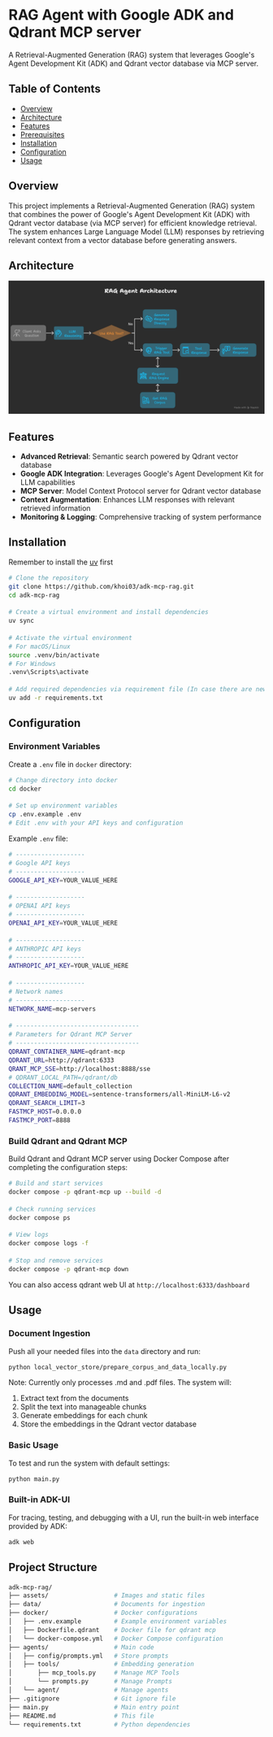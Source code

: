 # RAG Agent with Google ADK and Qdrant MCP server

A Retrieval-Augmented Generation (RAG) system that leverages Google's Agent Development Kit (ADK) and Qdrant vector database via MCP server.

## Table of Contents
- [Overview](#overview)
- [Architecture](#architecture)
- [Features](#features)
- [Prerequisites](#prerequisites)
- [Installation](#installation)
- [Configuration](#configuration)
- [Usage](#usage)

## Overview

This project implements a Retrieval-Augmented Generation (RAG) system that combines the power of Google's Agent Development Kit (ADK) with Qdrant vector database (via MCP server) for efficient knowledge retrieval. The system enhances Large Language Model (LLM) responses by retrieving relevant context from a vector database before generating answers.

## Architecture
![architecture](./assets/RAG_Agent_Architecture.png)

## Features

- **Advanced Retrieval**: Semantic search powered by Qdrant vector database
- **Google ADK Integration**: Leverages Google's Agent Development Kit for LLM capabilities
- **MCP Server**: Model Context Protocol server for Qdrant vector database
- **Context Augmentation**: Enhances LLM responses with relevant retrieved information
- **Monitoring & Logging**: Comprehensive tracking of system performance

## Installation

Remember to install the [uv](https://docs.astral.sh/uv/getting-started/installation/) first
```bash
# Clone the repository
git clone https://github.com/khoi03/adk-mcp-rag.git
cd adk-mcp-rag

# Create a virtual environment and install dependencies
uv sync

# Activate the virtual environment
# For macOS/Linux
source .venv/bin/activate
# For Windows
.venv\Scripts\activate

# Add required dependencies via requirement file (In case there are new libs)
uv add -r requirements.txt
```

## Configuration

### Environment Variables

Create a `.env` file in `docker` directory:

```bash
# Change directory into docker
cd docker

# Set up environment variables
cp .env.example .env
# Edit .env with your API keys and configuration
```

Example `.env` file:
```bash
# -------------------
# Google API keys
# -------------------
GOOGLE_API_KEY=YOUR_VALUE_HERE

# -------------------
# OPENAI API keys
# -------------------
OPENAI_API_KEY=YOUR_VALUE_HERE

# -------------------
# ANTHROPIC API keys
# -------------------
ANTHROPIC_API_KEY=YOUR_VALUE_HERE

# -------------------
# Network names
# -------------------
NETWORK_NAME=mcp-servers

# ----------------------------------
# Parameters for Qdrant MCP Server 
# ----------------------------------
QDRANT_CONTAINER_NAME=qdrant-mcp
QDRANT_URL=http://qdrant:6333
QRANT_MCP_SSE=http://localhost:8888/sse
# QDRANT_LOCAL_PATH=/qdrant/db
COLLECTION_NAME=default_collection
QDRANT_EMBEDDING_MODEL=sentence-transformers/all-MiniLM-L6-v2
QDRANT_SEARCH_LIMIT=3
FASTMCP_HOST=0.0.0.0
FASTMCP_PORT=8888
```

### Build Qdrant and Qdrant MCP
Build Qdrant and Qdrant MCP server using Docker Compose after completing the configuration steps:

```bash
# Build and start services
docker compose -p qdrant-mcp up --build -d

# Check running services
docker compose ps

# View logs
docker compose logs -f

# Stop and remove services
docker compose -p qdrant-mcp down
```

You can also access qdrant web UI at `http://localhost:6333/dashboard`

## Usage

### Document Ingestion
Push all your needed files into the `data` directory and run:

```bash
python local_vector_store/prepare_corpus_and_data_locally.py
```
Note: Currently only processes .md and .pdf files. The system will:

1. Extract text from the documents
2. Split the text into manageable chunks
3. Generate embeddings for each chunk
4. Store the embeddings in the Qdrant vector database

### Basic Usage
To test and run the system with default settings:

```bash
python main.py
```

### Built-in ADK-UI
For tracing, testing, and debugging with a UI, run the built-in web interface provided by ADK:

```bash
adk web
```

## Project Structure

```bash
adk-mcp-rag/
├── assets/                  # Images and static files
├── data/                    # Documents for ingestion
├── docker/                  # Docker configurations
│   ├── .env.example         # Example environment variables
│   ├── Dockerfile.qdrant    # Docker file for qdrant mcp
│   └── docker-compose.yml   # Docker Compose configuration
├── agents/                  # Main code
│   ├── config/prompts.yml   # Store prompts
│   ├── tools/               # Embedding generation
│       ├── mcp_tools.py     # Manage MCP Tools
│       └── prompts.py       # Manage Prompts
│   └── agent/               # Manage agents
├── .gitignore               # Git ignore file
├── main.py                  # Main entry point
├── README.md                # This file
└── requirements.txt         # Python dependencies
```